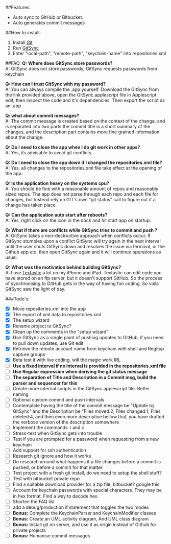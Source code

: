 ##Features:
- Auto sync to GitHub or Bitbucket. 
- Auto generates commit messages

##How to install:
1. Install [Git](http://git-scm.com/download/mac) 
2. Run [GitSync](https://github.com/eonist/GitSync/archive/master.zip) 
3. Enter "local-path", "remote-path", "keychain-name" into repositories.xml  

##FAQ:
**Q: Where does GitSync store passwords?** <br/>
A: GitSync does not store passwords, GitSync requests passwords from keychain

**Q: How can I trust GitSync with my password?** <br/>
A: You can always compile the .app yourself. Download the GitSync from the link provided above, open the GitSync.applescript file in Applescript edit, then inspect the code and it's dependencies. Then export the script as an .app

**Q: what about commit messages?** <br/>
A: The commit message is created based on the context of the change, and is separated into two parts the commit title is a short summary of the changes, and the description part contains more fine grained information about the change. 

**Q: Do I need to close the app when I do git work in other apps?** <br/>
A: Yes, its advisable to avoid git conflicts.

**Q: Do I need to close the app down if I changed the repositories.xml file?** <br/>
A: Yes, all changes to the repositories.xml file take effect at the opening of the app. 

**Q: Is the application heavy on the systems cpu?** <br/>
A: You should be fine with a reasonable amount of repos and reasonably sized repos. The app does not parse through each repo and each file for changes, but instead rely on GIT's own "git status" call to figure out if a change has taken place.

**Q: Can the application auto start after reboots?** <br/>
A: Yes, right click on the icon in the dock and hit start app on startup.

**Q: What if there are conflicts while GitSync tries to commit and push ?** <br/>
A: GitSync takes a non-destructive approach when conflicts occur. If GitSync stumbles upon a conflict GitSync will try again in the next interval until the user shuts GitSync down and resolves the issue via terminal, or the Github app etc. then open GitSync again and it will continue operations as usual.

**Q: What was the motivation behind building GitSync?** <br/>
A: I use [Textastic](http://www.textasticapp.com) a lot on my iPhone and iPad. Textastic can edit code you have stored on an ftp server, but it doesn't support GitHub. So the process of synchronising to GitHub gets in the way of having fun coding. So voila GitSync saw the light of day. 

###Todo's:
- [x] Move repositories.xml into the app
- [x] The export of xml data to repositories.xml
- [x] The setup wizard
- [x] Rename project to GitSync?
- [x] Clean up the comments in the "setup wizard"
- [x] Use GitSync as a single point of pushing updates to GitHub, if you need to pull down updates, use Git edit
- [x] Retrieve the remote account name from keychain with shell and RegExp capture groups
- [x] Beta test it with live coding, will the magic work IRL
- [ ] **Use a fixed interval if no interval is provided in the repositories.xml file**
- [ ] **Use Regular expression when deriving the git status message**
- [ ] **The separation of Title and Description in a Commit msg, build the parser and sequencer for this**
- [ ] Create more internal scripts in the GitSync.applescript file. Better naming
- [ ] Optional custom commit and push intervals
- [ ] Contemplate having the title of the commit message be "Update by GitSync" and the Description be "Files moved:2, Files changed:1, Files deleted:4, and then even more descriptive bellow that, you have drafted the verbose version of the description somewhere
- [ ] Implement the commands: i and c
- [ ] Stress-test when GitSync gets into trouble
- [ ] Test if you are prompted for a password when requesting from a new keychain
- [ ] Add support for ssh authentication
- [ ] Research git ignore and how it works
- [ ] Do research around what happens if a file changes before a commit is pushed, or before a commit for that matter
- [ ] Test project with a fresh git install, do we need to setup the shell stuff?
- [ ] Test with bitbucket private repo
- [ ] Find a suitable download provider for a zip file, bitbucket? google this
- [ ] Account for keychain passwords with special characters. They may be in hex format. Find a way to decode hex.
- [ ] Shorten the FAQ list
- [ ] add a debug/production if statement that toggles the two modes
- [ ] **Bonus:** Complete the KeychainParser and KeychainModifier classes
- [ ] **Bonus:** Create an UML activity diagram, And UML class diagram
- [ ] **Bonus:** Install git on server, and use it as origin instead of Github for private projects
- [ ] **Bonus:** Humanise commit messages